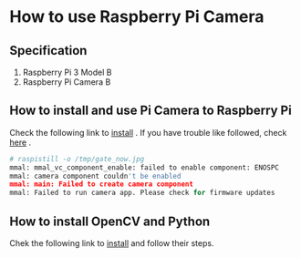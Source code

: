 # How to use Raspberry Pi Camera

## Specification

1. Raspberry Pi 3 Model B
2. Raspberry Pi Camera B

## How to install and use Pi Camera to Raspberry Pi

Check the following link to [install](https://thepihut.com/blogs/raspberry-pi-tutorials/16021420-how-to-install-use-the-raspberry-pi-camera) .
If you have trouble like followed, check [here](https://raspberrypi.stackexchange.com/questions/13764/what-causes-enospc-error-when-using-the-raspberry-pi-camera-module) .
```python
# raspistill -o /tmp/gate_now.jpg
mmal: mmal_vc_component_enable: failed to enable component: ENOSPC
mmal: camera component couldn't be enabled
mmal: main: Failed to create camera component
mmal: Failed to run camera app. Please check for firmware updates

```


## How to install OpenCV and Python 

Chek the following link to [install](https://www.pyimagesearch.com/2015/06/22/install-opencv-3-0-and-python-2-7-on-ubuntu/) and follow their steps.

